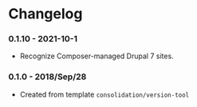 # Changelog

### 0.1.10 - 2021-10-1

* Recognize Composer-managed Drupal 7 sites.

### 0.1.0 - 2018/Sep/28

* Created from template `consolidation/version-tool`
